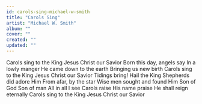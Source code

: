 ```yaml
---
id: carols-sing-michael-w-smith
title: "Carols Sing"
artist: "Michael W. Smith"
album: ""
cover: ""
created: ""
updated: ""
---
```


Carols sing to the King
Jesus Christ our Savior
Born this day, angels say
In a lowly manger
He came down to the earth
Bringing us new birth
Carols sing to the King
Jesus Christ our Savior
Tidings bring!
Hail the King
Shepherds did adore Him
From afar, by the star
Wise men sought and found Him
Son of God Son of man
All in all I see
Carols raise His name praise
He shall reign eternally
Carols sing to the King
Jesus Christ our Savior